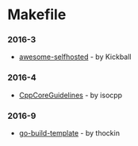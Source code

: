 # Makefile


### 2016-3
- [awesome-selfhosted](https://github.com/Kickball/awesome-selfhosted) - by Kickball

### 2016-4
- [CppCoreGuidelines](https://github.com/isocpp/CppCoreGuidelines) - by isocpp

### 2016-9
- [go-build-template](https://github.com/thockin/go-build-template) - by thockin
